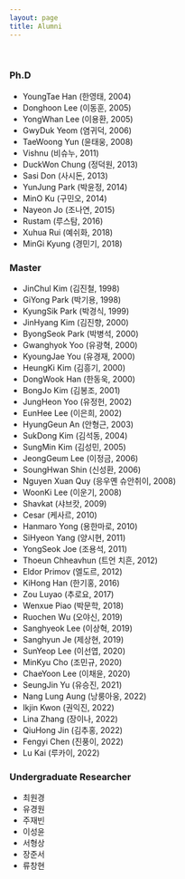 ```yaml
---
layout: page
title: Alumni
---
```

<br/>

### Ph.D
* YoungTae Han (한영태, 2004)
* Donghoon Lee (이동훈, 2005)
* YongWhan Lee (이용환, 2005)
* GwyDuk Yeom (염귀덕, 2006)
* TaeWoong Yun (윤태웅, 2008)
* Vishnu (비슈누, 2011)
* DuckWon Chung (정덕원, 2013)
* Sasi Don (사시돈, 2013)
* YunJung Park (박윤정, 2014)
* MinO Ku (구민오, 2014)
* Nayeon Jo (조나연, 2015)
* Rustam (루스탐, 2016)
* Xuhua Rui (예쉬화, 2018)
* MinGi Kyung (경민기, 2018)


### Master
* JinChul Kim (김진철, 1998)
* GiYong Park (박기용, 1998)
* KyungSik Park (박경식, 1999)
* JinHyang Kim (김진향, 2000)
* ByongSeok Park (박병석, 2000)
* Gwanghyok Yoo (유광혁, 2000)
* KyoungJae You (유경재, 2000)
* HeungKi Kim (김흥기, 2000)
* DongWook Han (한동욱, 2000)
* BongJo Kim (김봉조, 2001)
* JungHeon Yoo (유정헌, 2002)
* EunHee Lee (이은희, 2002)
* HyungGeun An (안형근, 2003)
* SukDong Kim (김석동, 2004)
* SungMin Kim (김성민, 2005)
* JeongGeum Lee (이정금, 2006)
* SoungHwan Shin (신성환, 2006)
* Nguyen Xuan Quy (응우옌 슈안취이, 2008)
* WoonKi Lee (이운기, 2008)
* Shavkat (샤브캇, 2009)
* Cesar (케사르, 2010)
* Hanmaro Yong (용한마로, 2010)
* SiHyeon Yang (양시현, 2011)
* YongSeok Joe (조용석, 2011)
* Thoeun Chheavhun (트언 치흔, 2012)
* Eldor Primov (엘도르, 2012)
* KiHong Han (한기홍, 2016)
* Zou Luyao (추로요, 2017)
* Wenxue Piao (박문학, 2018)
* Ruochen Wu (오야신, 2019)
* Sanghyeok Lee (이상혁, 2019)
* Sanghyun Je (제상현, 2019)
* SunYeop Lee (이선엽, 2020)
* MinKyu Cho (조민규, 2020)
* ChaeYoon Lee (이채윤, 2020)
* SeungJin Yu (유승진, 2021)
* Nang Lung Aung (낭룽아웅, 2022)
* Ikjin Kwon (권익진, 2022)
* Lina Zhang (장이나, 2022)
* QiuHong Jin (김추홍, 2022)
* Fengyi Chen (진풍이, 2022)
* Lu Kai (루카이, 2022)


### Undergraduate Researcher 
* 최원경
* 유경원
* 주재빈
* 이성윤
* 서형상
* 장준서
* 류창현
